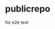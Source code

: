 # publicrepo
for e2e test























































































































































































































































































































































































































































































































































































































































































































































































































































































































































































































































































































































































































































































































































































































































































































































































































































































































































































































































































































































































































































































































































































































































